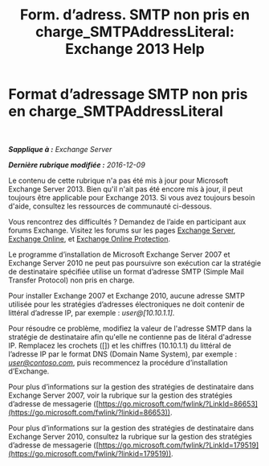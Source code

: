 ﻿---
title: 'Form. d’adress. SMTP non pris en charge_SMTPAddressLiteral: Exchange 2013 Help'
TOCTitle: Format d’adressage SMTP non pris en charge_SMTPAddressLiteral
ms:assetid: b8b55917-d81f-4c0a-ad65-7bb10ac58df8
ms:mtpsurl: https://technet.microsoft.com/fr-fr/library/ms.exch.setupreadiness.smtpaddressliteral(v=EXCHG.150)
ms:contentKeyID: 50478925
ms.date: 04/24/2018
mtps_version: v=EXCHG.150
ms.translationtype: HT
---

# Format d’adressage SMTP non pris en charge\_SMTPAddressLiteral

 

_**Sapplique à :** Exchange Server_

_**Dernière rubrique modifiée :** 2016-12-09_

Le contenu de cette rubrique n'a pas été mis à jour pour Microsoft Exchange Server 2013. Bien qu'il n'ait pas été encore mis à jour, il peut toujours être applicable pour Exchange 2013. Si vous avez toujours besoin d'aide, consultez les ressources de communauté ci-dessous.

Vous rencontrez des difficultés ? Demandez de l’aide en participant aux forums Exchange. Visitez les forums sur les pages [Exchange Server](https://go.microsoft.com/fwlink/p/?linkid=60612), [Exchange Online](https://go.microsoft.com/fwlink/p/?linkid=267542), et [Exchange Online Protection](https://go.microsoft.com/fwlink/p/?linkid=285351).

Le programme d’installation de Microsoft Exchange Server 2007 et Exchange Server 2010 ne peut pas poursuivre son exécution car la stratégie de destinataire spécifiée utilise un format d’adresse SMTP (Simple Mail Transfer Protocol) non pris en charge.

Pour installer Exchange 2007 et Exchange 2010, aucune adresse SMTP utilisée pour les stratégies d’adresses électroniques ne doit contenir de littéral d’adresse IP, par exemple : *user@\[10.10.1.1\]*.

Pour résoudre ce problème, modifiez la valeur de l'adresse SMTP dans la stratégie de destinataire afin qu'elle ne contienne pas de litéral d'adresse IP. Remplacez les crochets (\[\]) et les chiffres (10.10.1.1) du littéral de l’adresse IP par le format DNS (Domain Name System), par exemple : *user@contoso.com*, puis recommencez la procédure d’installation d’Exchange.

Pour plus d’informations sur la gestion des stratégies de destinataire dans Exchange Server 2007, voir la rubrique sur la gestion des stratégies d’adresse de messagerie ([https://go.microsoft.com/fwlink/?LinkId=86653](https://go.microsoft.com/fwlink/?linkid=86653)).

Pour plus d’informations sur la gestion des stratégies de destinataire dans Exchange Server 2010, consultez la rubrique sur la gestion des stratégies d’adresse de messagerie ([https://go.microsoft.com/fwlink/?LinkId=179519](https://go.microsoft.com/fwlink/?linkid=179519)).

